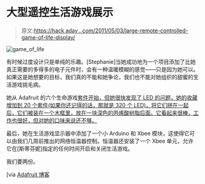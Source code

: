 # 大型遥控生活游戏展示

> 原文:[https://hack aday . com/2011/05/03/large-remote-controlled-game-of-life-display/](https://hackaday.com/2011/05/03/large-remote-controlled-game-of-life-display/)

![game_of_life](../Images/fca0d4ba105e34f9010021aebfa38be2.png "game_of_life")

有时候过度设计只是单纯的乐趣。[Stephanie]当她成功地为一个项目添加了比她真正需要的多得多的电子元件时，会有一种温暖模糊的感觉——只是因为她可以。如果这是她想要的目标，我们真的不能和她争论，我们也不能对她组织的甜蜜的生活游戏挑毛病。

她从 Adafruit 的六个生命游戏[套件开始，但她很快发现了 LED 的问题，她的收藏增加到 20 个套件(如果你还记得的话，那就是 320 个 LED)。将它们拼在一起后，它们被装在一个木框里，放在一块深色的丙烯酸树脂后面。它看起来很棒，工作也很好，但对她的口味来说还不够。](http://www.ladyada.net/make/conway/)

最后，她在生活游戏显示器中添加了一个小 Arduino 和 Xbee 模块，这使得它可以由我们几周前推出的网络恒温器控制。恒温器还安装了一个 Xbee 单元，允许它在[斯蒂芬妮]指定的任何时间开启和关闭生活游戏。

我们要两份。

[via [Adafruit 博客](http://www.adafruit.com/blog/2011/05/02/nice-game-of-life-array/)